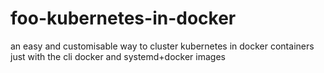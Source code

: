 # foo-kubernetes-in-docker
an easy and customisable way to cluster kubernetes in docker containers just with the cli docker and systemd+docker images 
